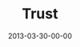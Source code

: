 ---
layout: message
category: message
series: "ROI"
title: "Trust"
date: 2013-03-30-00-00
message_id: 774
audio-description: "Brian Tome talks about Jesus’ investment in us."
audio: "http://www.crossroads.net/players/media/hq/roi_04.mp3"
audio-title: "Trust"
audio-duration: "32:02"
program-description: "Program - WK 3 ROI"
program: "http://www.crossroads.net/players/media/hq/03_30-31_13Program_LO.pdf"
program-title: "Trust"
video-description: "Brian Tome talks about Jesus’ investment in us."
video-title: "Trust"
video: "https://s3.amazonaws.com/crossroadsvideomessages/roi_04.mp4"
video-poster: "https://www.crossroads.net/uploadedfiles/roi_04_still.jpg"
---